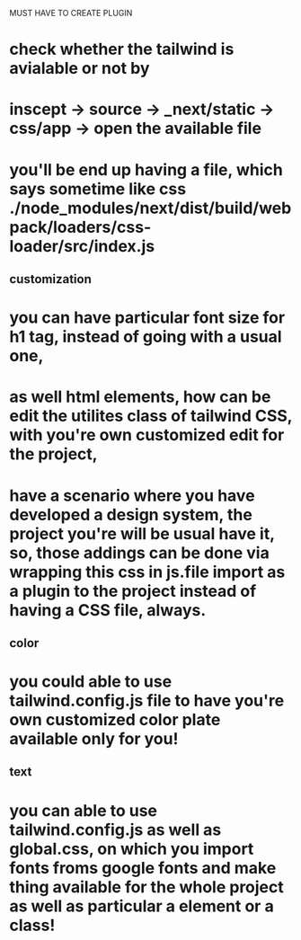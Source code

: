 MUST HAVE TO CREATE PLUGIN

# check whether the tailwind is avialable or not by

# inscept -> source -> _next/static -> css/app -> open the available file

# you'll be end up having a file, which says sometime like css ./node_modules/next/dist/build/webpack/loaders/css-loader/src/index.js


## customization

# you can have particular font size for h1 tag, instead of going with a usual one,
# as well html elements, how can be edit the utilites class of tailwind CSS, with you're own customized edit for the project,
# have a scenario where you have developed a design system, the project you're will be usual have it, so, those addings can be done via wrapping this css in js.file import as a plugin to the project instead of having a CSS file, always.

## color

# you could able to use tailwind.config.js file to have you're own customized color plate available only for you!

## text

# you can able to use tailwind.config.js as well as global.css, on which you import fonts froms google fonts and make thing available for the whole project as well as particular a element or a class!